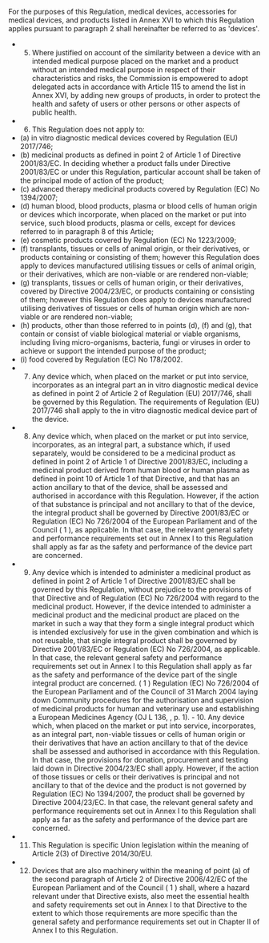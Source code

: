 For  the  purposes  of  this  Regulation,  medical  devices,  accessories  for  medical  devices,  and  products  listed  in Annex XVI to which this Regulation applies pursuant to paragraph 2 shall hereinafter be referred to as 'devices'.
- 5. Where  justified  on  account  of  the  similarity  between  a  device  with  an  intended  medical  purpose  placed  on  the market and a product without an intended medical purpose in respect of  their characteristics and risks, the Commission is  empowered  to  adopt  delegated  acts  in  accordance  with  Article  115  to  amend  the  list  in  Annex  XVI,  by  adding  new groups of products, in order  to protect the health and safety of users or other persons or other aspects of public health.
- 6. This Regulation does not apply to:
- (a) in vitro diagnostic medical devices covered by Regulation (EU) 2017/746;
- (b)   medicinal  products  as  defined  in  point  2  of  Article  1  of  Directive  2001/83/EC.  In  deciding  whether  a  product  falls under  Directive  2001/83/EC  or  under  this  Regulation,  particular  account  shall  be  taken  of  the  principal  mode  of action of the product;
- (c)   advanced therapy medicinal products covered by Regulation (EC) No 1394/2007;
- (d)   human blood, blood products, plasma or blood cells of human origin or devices which incorporate, when placed on the market or put into service, such blood products, plasma or cells, except for devices referred to in paragraph 8 of this Article;
- (e)   cosmetic products covered by Regulation (EC) No 1223/2009;
- (f)   transplants,  tissues  or  cells  of  animal  origin,  or  their  derivatives,  or  products  containing  or  consisting  of  them; however  this  Regulation  does  apply  to  devices  manufactured  utilising  tissues  or  cells  of  animal  origin,  or  their derivatives, which are non-viable or are rendered non-viable;
- (g)   transplants,  tissues  or  cells  of  human  origin,  or  their  derivatives,  covered  by  Directive  2004/23/EC,  or  products containing  or  consisting  of  them;  however  this  Regulation  does  apply  to  devices  manufactured  utilising  derivatives of  tissues or cells of human origin which are non-viable or are rendered non-viable;
- (h)   products, other  than those referred to in points (d), (f) and (g), that contain or consist of viable biological material or viable  organisms,  including  living  micro-organisms,  bacteria,  fungi  or  viruses  in  order  to  achieve  or  support  the intended purpose of the product;
- (i)   food covered by Regulation (EC) No 178/2002.
- 7. Any  device  which,  when  placed  on  the  market  or  put  into  service,  incorporates  as  an  integral  part  an in  vitro diagnostic  medical  device  as  defined  in  point  2  of  Article  2  of  Regulation  (EU)  2017/746,  shall  be  governed  by  this Regulation.  The  requirements  of  Regulation  (EU)  2017/746  shall  apply  to  the in  vitro diagnostic  medical  device  part  of the device.
- 8. Any  device  which,  when  placed  on  the  market  or  put  into  service,  incorporates,  as  an  integral  part,  a  substance which,  if  used  separately,  would  be  considered  to  be  a  medicinal  product  as  defined  in  point  2  of  Article  1  of Directive  2001/83/EC,  including  a  medicinal  product  derived  from  human  blood  or  human  plasma  as  defined  in point  10  of  Article  1  of  that  Directive,  and  that  has  an  action  ancillary  to  that  of  the  device,  shall  be  assessed  and authorised in accordance with this Regulation.
However, if  the  action  of  that  substance  is  principal  and  not  ancillary  to  that  of  the  device,  the  integral  product  shall  be governed by Directive  2001/83/EC or  Regulation  (EC)  No  726/2004  of  the  European  Parliament  and  of  the  Council  ( 1 ), as  applicable.  In  that  case,  the  relevant  general  safety  and  performance  requirements  set  out  in  Annex  I  to  this Regulation shall apply as far as the safety and performance of the device part are concerned.
- 9. Any  device which  is intended to administer a medicinal product as defined in point 2 of Article 1 of Directive  2001/83/EC  shall  be  governed  by  this  Regulation,  without  prejudice  to  the  provisions  of  that  Directive  and  of Regulation (EC) No 726/2004 with regard to the medicinal product.
However,  if  the  device  intended  to  administer  a  medicinal  product  and  the  medicinal  product  are  placed  on  the  market in  such  a  way  that  they  form  a  single  integral  product  which  is  intended  exclusively  for  use  in  the  given  combination and which is not reusable, that single integral product shall be governed by Directive 2001/83/EC or Regulation  (EC)  No  726/2004,  as  applicable.  In  that  case,  the  relevant  general  safety  and  performance  requirements  set out  in  Annex  I  to  this  Regulation  shall  apply  as  far  as  the  safety  and  performance  of  the  device  part  of  the  single integral product are concerned.
( 1 ) Regulation (EC) No 726/2004 of the European Parliament and of the Council of 31 March 2004 laying down Community procedures for the authorisation and supervision of medicinal products for human and veterinary use and establishing a European Medicines Agency (OJ L 136, , p. 1). - 10. Any  device  which,  when  placed  on  the  market  or  put  into  service,  incorporates,  as  an  integral  part,  non-viable tissues  or  cells  of  human  origin  or  their  derivatives  that  have  an  action  ancillary  to  that  of  the  device  shall  be  assessed and  authorised  in  accordance  with  this  Regulation.  In  that  case,  the  provisions  for  donation,  procurement  and  testing laid down in Directive 2004/23/EC shall apply.
However, if  the action of  those tissues or cells or  their derivatives is principal and not ancillary to that of  the device and the product is not governed by Regulation (EC) No 1394/2007, the product shall be governed by Directive 2004/23/EC. In  that  case,  the  relevant  general  safety  and  performance  requirements  set  out  in  Annex  I  to  this  Regulation  shall  apply as far as the safety and performance of the device part are concerned.
- 11. This Regulation is specific Union legislation within the meaning of Article 2(3) of Directive 2014/30/EU.
- 12. Devices  that  are  also  machinery  within  the  meaning  of  point  (a)  of  the  second  paragraph  of  Article  2  of Directive  2006/42/EC  of  the  European  Parliament  and  of  the  Council  ( 1 )  shall,  where  a  hazard  relevant  under  that Directive  exists,  also  meet  the  essential  health  and  safety  requirements  set  out  in  Annex  I  to  that  Directive  to  the  extent to  which  those  requirements  are  more  specific  than  the  general  safety  and  performance  requirements  set  out  in Chapter II of Annex I to this Regulation.
